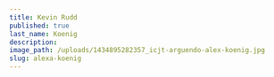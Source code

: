```yaml
---
title: Kevin Rudd
published: true
last_name: Koenig
description:
image_path: /uploads/1434895282357_icjt-arguendo-alex-koenig.jpg
slug: alexa-koenig
---
```

